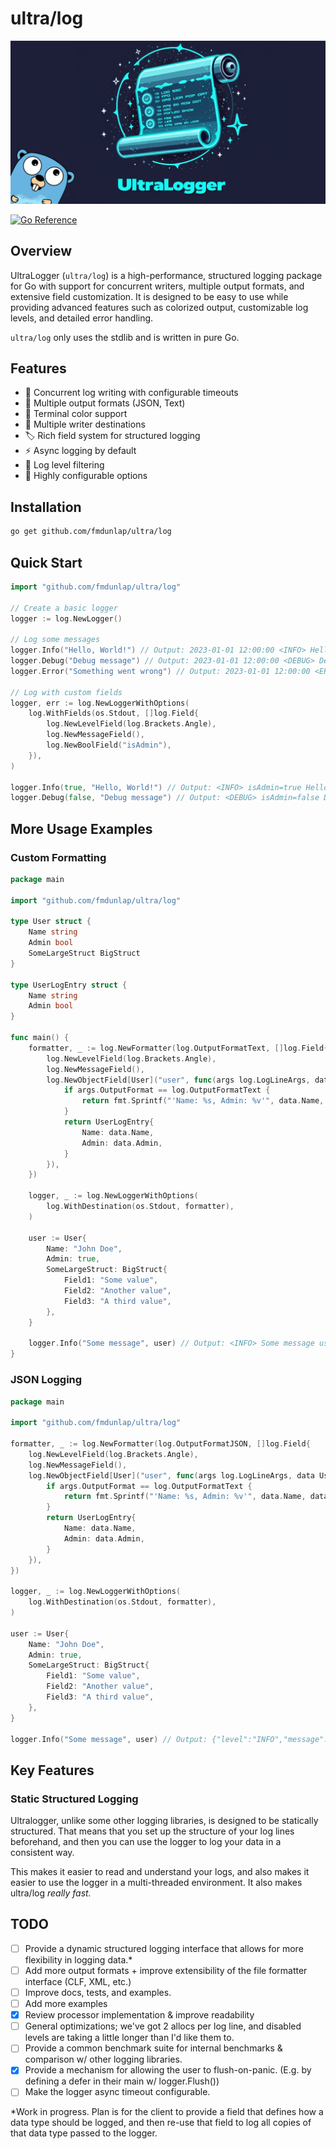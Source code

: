 # ultra/log

[![Logo](/git/logo.png)](https://github.com/fmdunlap/ultra/tree/main/log)

[![Go Reference](https://pkg.go.dev/badge/github.com/fmdunlap/go-ultralogger.svg)](https://pkg.go.dev/github.com/fmdunlap/go-ultralogger)

## Overview
UltraLogger (`ultra/log`) is a high-performance, structured logging package for Go with support for concurrent writers,
multiple output formats, and extensive field customization. It is designed to be easy to use while providing advanced
features such as colorized output, customizable log levels, and detailed error handling.

`ultra/log` only uses the stdlib and is written in pure Go.

## Features

- 🚀 Concurrent log writing with configurable timeouts
- 📝 Multiple output formats (JSON, Text)
- 🎨 Terminal color support
- 🔄 Multiple writer destinations
- 🏷️ Rich field system for structured logging
- ⚡ Async logging by default
- 🎯 Log level filtering
- 🔧 Highly configurable options

## Installation

```sh
go get github.com/fmdunlap/ultra/log
```

## Quick Start

```go
import "github.com/fmdunlap/ultra/log"

// Create a basic logger
logger := log.NewLogger()

// Log some messages
logger.Info("Hello, World!") // Output: 2023-01-01 12:00:00 <INFO> Hello, World!
logger.Debug("Debug message") // Output: 2023-01-01 12:00:00 <DEBUG> Debug message
logger.Error("Something went wrong") // Output: 2023-01-01 12:00:00 <ERROR> Something went wrong

// Log with custom fields
logger, err := log.NewLoggerWithOptions(
    log.WithFields(os.Stdout, []log.Field{
        log.NewLevelField(log.Brackets.Angle),
        log.NewMessageField(),
        log.NewBoolField("isAdmin"),
    }),
)

logger.Info(true, "Hello, World!") // Output: <INFO> isAdmin=true Hello, World!
logger.Debug(false, "Debug message") // Output: <DEBUG> isAdmin=false Debug message
```

## More Usage Examples

### Custom Formatting

```go
package main

import "github.com/fmdunlap/ultra/log"

type User struct {
    Name string
    Admin bool
    SomeLargeStruct BigStruct
}

type UserLogEntry struct {
    Name string
    Admin bool
}

func main() {
    formatter, _ := log.NewFormatter(log.OutputFormatText, []log.Field{
        log.NewLevelField(log.Brackets.Angle),
        log.NewMessageField(),
        log.NewObjectField[User]("user", func(args log.LogLineArgs, data User) any {
            if args.OutputFormat == log.OutputFormatText {
                return fmt.Sprintf("'Name: %s, Admin: %v'", data.Name, data.Admin)
            }
            return UserLogEntry{
                Name: data.Name,
                Admin: data.Admin,
            }
        }),
    })

    logger, _ := log.NewLoggerWithOptions(
        log.WithDestination(os.Stdout, formatter),
    )

    user := User{
        Name: "John Doe",
        Admin: true,
        SomeLargeStruct: BigStruct{
            Field1: "Some value",
            Field2: "Another value",
            Field3: "A third value",
        },
    }

    logger.Info("Some message", user) // Output: <INFO> Some message user='Name: John Doe, Admin: true'    
}
```

### JSON Logging

```go
package main

import "github.com/fmdunlap/ultra/log"

formatter, _ := log.NewFormatter(log.OutputFormatJSON, []log.Field{
    log.NewLevelField(log.Brackets.Angle),
    log.NewMessageField(),
    log.NewObjectField[User]("user", func(args log.LogLineArgs, data User) any {
        if args.OutputFormat == log.OutputFormatText {
            return fmt.Sprintf("'Name: %s, Admin: %v'", data.Name, data.Admin)
        }
        return UserLogEntry{
            Name: data.Name,
            Admin: data.Admin,
        }
    }),
})

logger, _ := log.NewLoggerWithOptions(
    log.WithDestination(os.Stdout, formatter),
)

user := User{
    Name: "John Doe",
    Admin: true,
    SomeLargeStruct: BigStruct{
        Field1: "Some value",
        Field2: "Another value",
        Field3: "A third value",
    },
}

logger.Info("Some message", user) // Output: {"level":"INFO","message":"Some message","user":{"Name":"John Doe","Admin":true}}
```

## Key Features

### Static Structured Logging

Ultralogger, unlike some other logging libraries, is designed to be statically structured. That means that you set up
the structure of your log lines beforehand, and then you can use the logger to log your data in a consistent way.

This makes it easier to read and understand your logs, and also makes it easier to use the logger in a multi-threaded
environment. It also makes ultra/log *really fast.*

## TODO

- [ ] Provide a dynamic structured logging interface that allows for more flexibility in logging data.*
- [ ] Add more output formats + improve extensibility of the file formatter interface (CLF, XML, etc.)
- [ ] Improve docs, tests, and examples.
- [ ] Add more examples
- [x] Review processor implementation & improve readability
- [ ] General optimizations; we've got 2 allocs per log line, and disabled levels are taking a little longer than I'd
      like them to.
- [ ] Provide a common benchmark suite for internal benchmarks & comparison w/ other logging libraries.
- [x] Provide a mechanism for allowing the user to flush-on-panic. (E.g. by defining a defer in their main w/ 
      logger.Flush())
- [ ] Make the logger async timeout configurable.

*Work in progress. Plan is for the client to provide a field that defines how a data type should be logged, and then
re-use that field to log all copies of that data type passed to the logger.